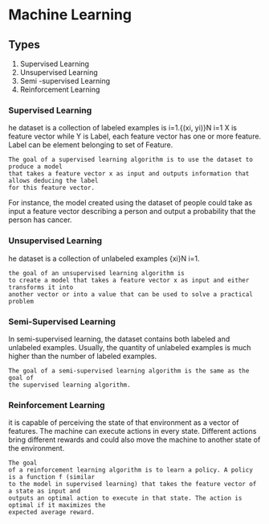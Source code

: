 # Machine Learning

## Types
1. Supervised  Learning
2. Unsupervised Learning
3. Semi -supervised Learning
4. Reinforcement Learning


### Supervised  Learning
he dataset is a collection of labeled examples is
i=1.{(xi, yi)}N
i=1
X is feature vector while Y is Label, each feature vector has one or more  feature.  Label can be element belonging to set of Feature.
``` 
The goal of a supervised learning algorithm is to use the dataset to produce a model
that takes a feature vector x as input and outputs information that allows deducing the label
for this feature vector.
```
For instance, the model created using the dataset of people could
take as input a feature vector describing a person and output a probability that the person
has cancer.
### Unsupervised Learning 
he dataset is a collection of unlabeled examples {xi}N
i=1.
```
the goal of an unsupervised learning algorithm is
to create a model that takes a feature vector x as input and either transforms it into
another vector or into a value that can be used to solve a practical problem
```
### Semi-Supervised Learning
In semi-supervised learning, the dataset contains both labeled and unlabeled examples.
Usually, the quantity of unlabeled examples is much higher than the number of labeled
examples.
```
The goal of a semi-supervised learning algorithm is the same as the goal of
the supervised learning algorithm.
```
### Reinforcement Learning
it is capable of perceiving the state of that environment as a vector of
features. The machine can execute actions in every state. Different actions bring different
rewards and could also move the machine to another state of the environment.
```
The goal
of a reinforcement learning algorithm is to learn a policy. A policy is a function f (similar
to the model in supervised learning) that takes the feature vector of a state as input and
outputs an optimal action to execute in that state. The action is optimal if it maximizes the
expected average reward.
```
